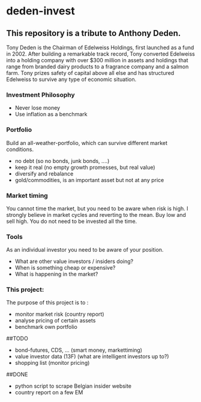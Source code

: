 # deden-invest

This repository is a tribute to Anthony Deden.
-----------------------------------------------


Tony Deden is the Chairman of Edelweiss Holdings, first launched as a fund in 2002. After building a remarkable track record, Tony converted Edelweiss into a holding company with over $300 million in assets and holdings that range from branded dairy products to a fragrance company and a salmon farm. Tony prizes safety of capital above all else and has structured Edelweiss to survive any type of economic situation.


### Investment Philosophy

- Never lose money
- Use inflation as a benchmark 

### Portfolio

Build an all-weather-portfolio, which can survive different market conditions.

- no debt (so no bonds, junk bonds, ....)
- keep it real (no empty growth promesses, but real value) 
- diversify and rebalance
- gold/commodities, is an important asset but not at any price

### Market timing

You cannot time the market, but you need to be aware when risk is high.
I strongly believe in market cycles and reverting to the mean. 
Buy low and sell high. You do not need to be invested all the time.

### Tools
As an individual investor you need to be aware of your position. 

- What are other value investors / insiders doing? 
- When is something cheap or expensive?
- What is happening in the market?

### This project:

The purpose of this project is to : 
- monitor market risk (country report) 
- analyse pricing of certain assets
- benchmark own portfolio


##TODO
- bond-futures, CDS, ...  (smart money, markettiming)
- value investor data (13F) (what are intelligent investors up to?)
- shopping list (monitor pricing)


##DONE
- python script to scrape Belgian insider website 
- country report on a few EM





















